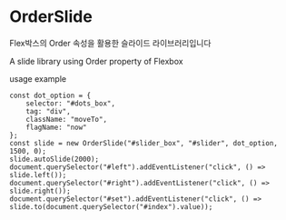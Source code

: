 # OrderSlide
Flex박스의 Order 속성을 활용한 슬라이드 라이브러리입니다

A slide library using Order property of Flexbox

usage example
```
const dot_option = {
	selector: "#dots_box",
	tag: "div",
	className: "moveTo",
	flagName: "now"
};
const slide = new OrderSlide("#slider_box", "#slider", dot_option, 1500, 0);
slide.autoSlide(2000);
document.querySelector("#left").addEventListener("click", () => slide.left());
document.querySelector("#right").addEventListener("click", () => slide.right());
document.querySelector("#set").addEventListener("click", () => slide.to(document.querySelector("#index").value));
```
